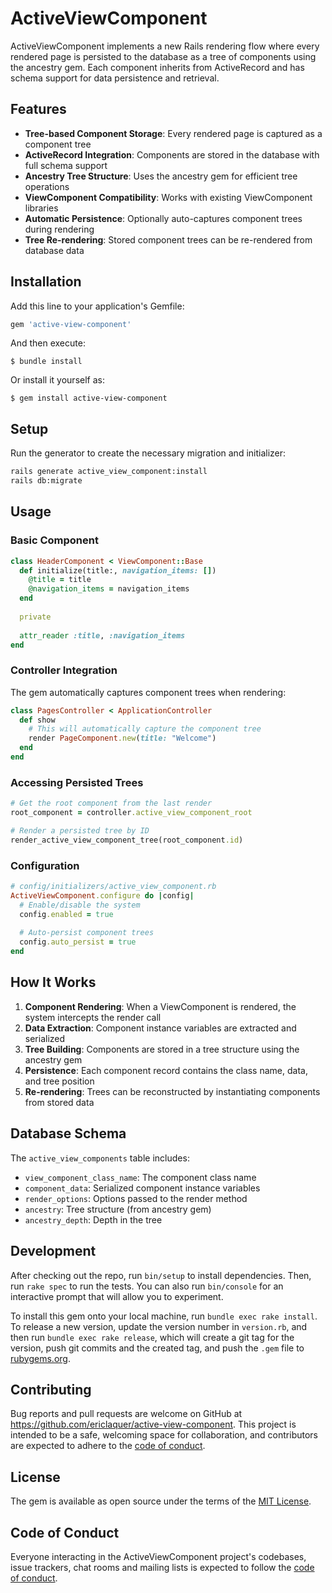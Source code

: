# ActiveViewComponent

ActiveViewComponent implements a new Rails rendering flow where every rendered page is persisted to the database as a tree of components using the ancestry gem. Each component inherits from ActiveRecord and has schema support for data persistence and retrieval.

## Features

- **Tree-based Component Storage**: Every rendered page is captured as a component tree
- **ActiveRecord Integration**: Components are stored in the database with full schema support
- **Ancestry Tree Structure**: Uses the ancestry gem for efficient tree operations
- **ViewComponent Compatibility**: Works with existing ViewComponent libraries
- **Automatic Persistence**: Optionally auto-captures component trees during rendering
- **Tree Re-rendering**: Stored component trees can be re-rendered from database data

## Installation

Add this line to your application's Gemfile:

```ruby
gem 'active-view-component'
```

And then execute:

    $ bundle install

Or install it yourself as:

    $ gem install active-view-component

## Setup

Run the generator to create the necessary migration and initializer:

```bash
rails generate active_view_component:install
rails db:migrate
```

## Usage

### Basic Component

```ruby
class HeaderComponent < ViewComponent::Base
  def initialize(title:, navigation_items: [])
    @title = title
    @navigation_items = navigation_items
  end
  
  private
  
  attr_reader :title, :navigation_items
end
```

### Controller Integration

The gem automatically captures component trees when rendering:

```ruby
class PagesController < ApplicationController
  def show
    # This will automatically capture the component tree
    render PageComponent.new(title: "Welcome")
  end
end
```

### Accessing Persisted Trees

```ruby
# Get the root component from the last render
root_component = controller.active_view_component_root

# Render a persisted tree by ID
render_active_view_component_tree(root_component.id)
```

### Configuration

```ruby
# config/initializers/active_view_component.rb
ActiveViewComponent.configure do |config|
  # Enable/disable the system
  config.enabled = true
  
  # Auto-persist component trees
  config.auto_persist = true
end
```

## How It Works

1. **Component Rendering**: When a ViewComponent is rendered, the system intercepts the render call
2. **Data Extraction**: Component instance variables are extracted and serialized
3. **Tree Building**: Components are stored in a tree structure using the ancestry gem
4. **Persistence**: Each component record contains the class name, data, and tree position
5. **Re-rendering**: Trees can be reconstructed by instantiating components from stored data

## Database Schema

The `active_view_components` table includes:

- `view_component_class_name`: The component class name
- `component_data`: Serialized component instance variables
- `render_options`: Options passed to the render method
- `ancestry`: Tree structure (from ancestry gem)
- `ancestry_depth`: Depth in the tree

## Development

After checking out the repo, run `bin/setup` to install dependencies. Then, run `rake spec` to run the tests. You can also run `bin/console` for an interactive prompt that will allow you to experiment.

To install this gem onto your local machine, run `bundle exec rake install`. To release a new version, update the version number in `version.rb`, and then run `bundle exec rake release`, which will create a git tag for the version, push git commits and the created tag, and push the `.gem` file to [rubygems.org](https://rubygems.org).

## Contributing

Bug reports and pull requests are welcome on GitHub at https://github.com/ericlaquer/active-view-component. This project is intended to be a safe, welcoming space for collaboration, and contributors are expected to adhere to the [code of conduct](https://github.com/ericlaquer/active-view-component/blob/main/CODE_OF_CONDUCT.md).

## License

The gem is available as open source under the terms of the [MIT License](https://opensource.org/licenses/MIT).

## Code of Conduct

Everyone interacting in the ActiveViewComponent project's codebases, issue trackers, chat rooms and mailing lists is expected to follow the [code of conduct](https://github.com/ericlaquer/active-view-component/blob/main/CODE_OF_CONDUCT.md).
